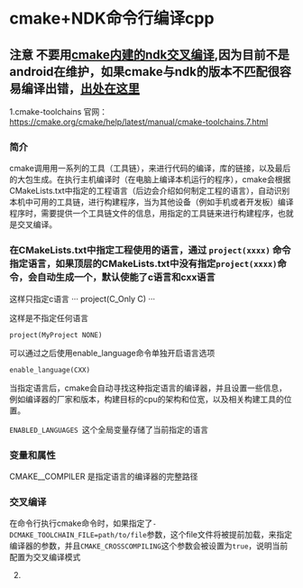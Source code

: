# cmake+NDK命令行编译cpp

## 注意 不要用[cmake内建的ndk交叉编译](https://cmake.org/cmake/help/latest/manual/cmake-toolchains.7.html#cross-compiling-for-android),因为目前不是android在维护，如果cmake与ndk的版本不匹配很容易编译出错，[出处在这里](https://developer.android.com/ndk/guides/cmake)

1.cmake-toolchains
官网： https://cmake.org/cmake/help/latest/manual/cmake-toolchains.7.html

### 简介
cmake调用用一系列的工具（工具链），来进行代码的编译，库的链接，以及最后的大包生成。在执行主机编译时（在电脑上编译本机运行的程序），cmake会根据CMakeLists.txt中指定的工程语言（后边会介绍如何制定工程的语言），自动识别本机中可用的工具链，进行构建程序，当为其他设备（例如手机或者开发板）编译程序时，需要提供一个工具链文件的信息，用指定的工具链来进行构建程序，也就是交叉编译。

### 在CMakeLists.txt中指定工程使用的语言，通过 ``project(xxxx)`` 命令指定语言，如果顶层的CMakeLists.txt中没有指定``project(xxxx)``命令，会自动生成一个，默认使能了c语言和cxx语言

这样只指定c语言
···
project(C_Only C)
···

这样是不指定任何语言
```
project(MyProject NONE)
```

可以通过之后使用enable_language命令单独开启语言选项
```
enable_language(CXX)
```
当指定语言后，cmake会自动寻找这种指定语言的编译器，并且设置一些信息，例如编译器的厂家和版本，构建目标的cpu的架构和位宽，以及相关构建工具的位置。

``ENABLED_LANGUAGES ``这个全局变量存储了当前指定的语言

### 变量和属性

 CMAKE_<LANG>_COMPILER 是指定语言<LANG>的编译器的完整路径
  
### 交叉编译

在命令行执行cmake命令时，如果指定了``-DCMAKE_TOOLCHAIN_FILE=path/to/file``参数，这个file文件将被提前加载，来指定编译器的参数，并且``CMAKE_CROSSCOMPILING``这个参数会被设置为``true``，说明当前配置为交叉编译模式


2.
